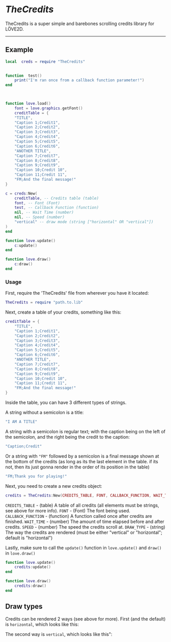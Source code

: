 # **_TheCredits_**

TheCredits is a super simple and barebones scrolling credits library for LÖVE2D.

----------------------

## Example
```lua
local  creds = require "TheCredits"
  

function  test()
	print("I'm ran once from a callback function parameter!")
end

  

function love.load()
	font = love.graphics.getFont()
	creditTable = {
	"TITLE",
	"Caption 1;Credit1",
	"Caption 2;Credit2",
	"Caption 3;Credit3",
	"Caption 4;Credit4",
	"Caption 5;Credit5",
	"Caption 6;Credit6",
	"ANOTHER TITLE",
	"Caption 7;Credit7",
	"Caption 8;Credit8",
	"Caption 9;Credit9",
	"Caption 10;Credit 10",
	"Caption 11;Credit 11",
	"FM;And the final message!"
}

c = creds:New(
	creditTable, -- Credits table (table)
	font, -- Font (Font)
	test, -- Callback Function (function)
	nil, -- Wait Time (number)
	nil, -- Speed (number)
	"vertical" -- draw mode (string ["horizontal" OR "vertical"])
)
end

function love.update()
	c:update()
end

function love.draw()
	c:draw()
end
```

### Usage
First, require the 'TheCredits'  file from wherever you have it located:
```lua
TheCredits = require "path.to.lib"
``` 
Next, create a table of your credits, something like this:
```lua
creditTable = {
	"TITLE",
	"Caption 1;Credit1",
	"Caption 2;Credit2",
	"Caption 3;Credit3",
	"Caption 4;Credit4",
	"Caption 5;Credit5",
	"Caption 6;Credit6",
	"ANOTHER TITLE",
	"Caption 7;Credit7",
	"Caption 8;Credit8",
	"Caption 9;Credit9",
	"Caption 10;Credit 10",
	"Caption 11;Credit 11",
	"FM;And the final message!"
}
```
Inside the table, you can have 3 different types of strings. 

A string without a semicolon is a title:
```lua
"I AM A TITLE"
```
A string with a semicolon is regular text; with the caption being on the left of the semicolon, and the right being the credit to the caption:
```lua
"Caption;Credit"
```
Or a string with ```"FM"``` followed by a semicolon is a final message shown at the bottom of the credits (as long as its the last element in the table. if its not, then its just gonna render in the order of its position in the table)
```lua
"FM;Thank you for playing!"
```
Next, you need to create a new credits object:
```lua
credits = TheCredits:New(CREDITS_TABLE, FONT, CALLBACK_FUNCTION, WAIT_TIME, SPEED, DRAW_TYPE)
```
```CREDITS_TABLE``` - (table) A table of all credits (all elements must be strings, see above for more info).
```FONT``` - (Font) The font being used.
```CALLBACK_FUNCTION``` - (function) A function called once after credits are finished.
```WAIT_TIME``` - (number) The amount of time elapsed before and after credits.
```SPEED``` - (number) The speed the credits scroll at.
```DRAW_TYPE``` - (string) The way the credits are rendered (must be either "vertical" or "horizontal"; default is "horizontal")

Lastly, make sure to call the ```update()``` function in ```love.update()``` and ```draw()``` in ```love.draw()```

```lua
function love.update()
	credits:update()
end

function love.draw()
	credits:draw()
end
```

## Draw types
Credits can be rendered 2 ways (see above for more). First (and the default) is ```horizontal```, which looks like this:

The second way is ```vertical```, which looks like this":
